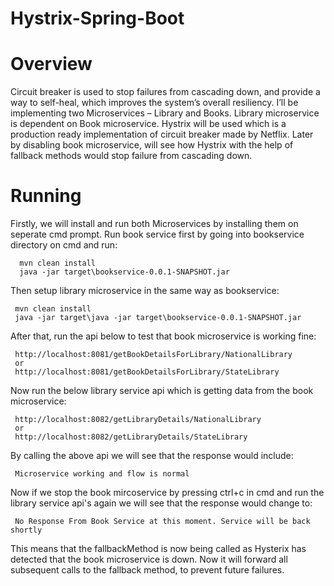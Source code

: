 # Hystrix-Spring-Boot

# Overview
Circuit breaker is used to stop failures from cascading down, and provide a way to self-heal, which improves the system’s overall resiliency. I’ll be implementing two Microservices – Library and Books. Library microservice is dependent on Book microservice. Hystrix will be used which is a production ready implementation of circuit breaker made by Netflix. Later by disabling book microservice, will see how Hystrix with the help of fallback methods would stop failure from cascading down. 

# Running
Firstly, we will install and run both Microservices by installing them on seperate cmd prompt.
Run book service first by going into bookservice directory on cmd and run:
      
      mvn clean install
      java -jar target\bookservice-0.0.1-SNAPSHOT.jar

Then setup library microservice in the same way as bookservice:
     
     mvn clean install
     java -jar target\java -jar target\bookservice-0.0.1-SNAPSHOT.jar
     
After that, run the api below to test that book microservice is working fine:

     http://localhost:8081/getBookDetailsForLibrary/NationalLibrary
     or
     http://localhost:8081/getBookDetailsForLibrary/StateLibrary

Now run the below library service api which is getting data from the book microservice:
     
     http://localhost:8082/getLibraryDetails/NationalLibrary
     or 
     http://localhost:8082/getLibraryDetails/StateLibrary
     
By calling the above api we will see that the response would include: 
     
     Microservice working and flow is normal
     
Now if we stop the book mircoservice by pressing ctrl+c in cmd and run the library service api's again we will see that the response would change to:

     No Response From Book Service at this moment. Service will be back shortly

This means that the fallbackMethod is now being called as Hysterix has detected that the book microservice is down. Now it will forward all subsequent calls to the fallback method, to prevent future failures.

 
 
